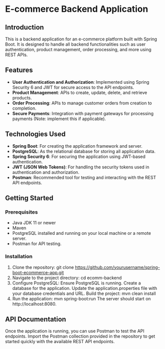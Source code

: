 # E-commerce Backend Application

## Introduction
This is a backend application for an e-commerce platform built with Spring Boot. It is designed to handle all backend functionalities such as user authentication, product management, order processing, and more using REST APIs.

## Features
- **User Authentication and Authorization**: Implemented using Spring Security 6 and JWT for secure access to the API endpoints.
- **Product Management**: APIs to create, update, delete, and retrieve products.
- **Order Processing**: APIs to manage customer orders from creation to completion.
- **Secure Payments**: Integration with payment gateways for processing payments (Note: implement this if applicable).

## Technologies Used
- **Spring Boot**: For creating the application framework and server.
- **PostgreSQL**: As the relational database for storing all application data.
- **Spring Security 6**: For securing the application using JWT-based authentication.
- **JWT (JSON Web Tokens)**: For handling the security tokens used in authentication and authorization.
- **Postman**: Recommended tool for testing and interacting with the REST API endpoints.

## Getting Started

### Prerequisites
- Java JDK 11 or newer
- Maven
- PostgreSQL installed and running on your local machine or a remote server.
- Postman for API testing.

### Installation
1. Clone the repository:
   git clone https://github.com/yourusername/spring-boot-ecommerce-app.git
2. Navigate to the project directory:
   cd ecomm-backend
3. Configure PostgreSQL:
   Ensure PostgreSQL is running.
   Create a database for the application.
   Update the application.properties file with your database credentials and URL.
   Build the project:
   mvn clean install
4. Run the application:
   mvn spring-boot:run
   The server should start on http://localhost:8080.

## API Documentation
Once the application is running, you can use Postman to test the API endpoints. Import the Postman collection provided in the repository to get started quickly with the available REST API endpoints.
